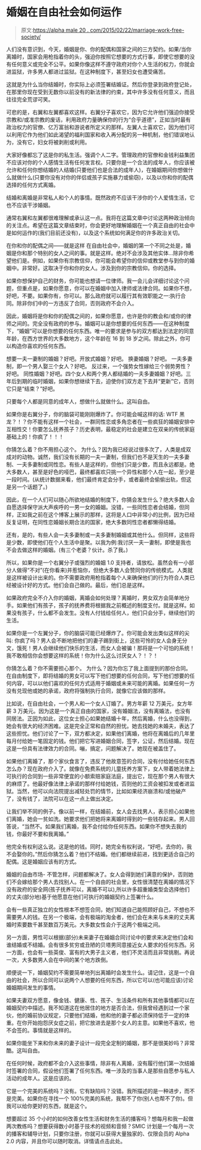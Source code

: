# 婚姻在自由社会如何运作

> 原文:[https://alpha male 20 . com/2015/02/22/marriage-work-free-society/](https://alphamale20.com/2015/02/22/marriage-work-free-society/)

人们没有意识到，今天，婚姻是你、你的配偶和国家之间的三方契约。如果/当你离婚时，国家会用枪指着你的头，强迫你按照它想要的方式行事，即使它想要的没有任何意义或完全不公平。如果你像这样不遵守政府对你个人生活的权力，你就会进监狱，许多男人都进过监狱。在这种制度下，甚至妇女也遭受痛苦。

这就是为什么当你结婚时，你实际上必须签署结婚证。然后你登录到政府登记处，在那里你现在受到无数你以前没有的新法律的约束，其中许多没有任何意义，而且往往完全荒谬可笑。

可悲的是，右翼和左翼都喜欢这样。右翼分子喜欢它，因为它允许他们强迫你接受宗教和/或准宗教的废话，利用政府力量确保你的行为“合乎道德”，正如当时最有政治权力的官僚、亿万富翁和游说者所定义的那样。左翼人士喜欢它，因为他们可以利用它作为他们如此渴望的福利国家和收入再分配的另一种机制，他们错误地认为，没有它，妇女将被剥削或利用。

大家好像都忘了这是你的私生活。强调个人二字。管理政府的官僚和金钱利益集团不应该对你的个人感情生活有任何发言权。只要你是一个合法的成年人，你应该被允许和任何你想结婚的人结婚(只要他们也是合法的成年人)，在婚姻期间你想做什么就做什么(只要你没有对你的伴侣或孩子实施暴力或偷窃)，以及以你和你的配偶选择的任何方式离婚。

结婚和离婚是非常私人和个人的事情。既然政府不应该干涉你的个人爱情生活，它也不应该干涉婚姻。

通常右翼和左翼都很难理解或承认这一点。我将在这篇文章中讨论这两种政治倾向的关注点。希望在这篇文章结束时，你会更好地理解婚姻在一个真正自由的社会中是如何运作的(我们目前还没有)，以及这个系统如何满足你的许多政治关切。

在你和你的配偶之间——就是这样
在自由社会中，婚姻的第一个不同之处是，婚姻是你和那个特别的女人之间的事。就是这样。绝对不会涉及其他实体...除非你希望他们是。例如，如果你有宗教信仰，你可能会希望你的信仰或教堂参与到你的婚姻中。非常好。这取决于你和你的女人。涉及到你的宗教信仰。你的选择。

如果你想保护自己的财务，你可能也想请一位律师。我一会儿会详细讨论这个问题，但重点是，如果你愿意，你可以在婚姻中加入律师或法律合同。如果你不想，好吧，不要。如果你有，你可以。那么政府就可以履行其有效职能之一:执行合同。除非你们中的一方违反了合同，否则政府不会介入。

因此，婚姻将是你和你的配偶之间的，如果你愿意，也许是你的教会和/或你的律师之间的。完全没有政府的参与。婚姻可以是你想要的任何东西——在这种制度下，“婚姻”可以是你想要的任何东西。唯一的要求是参与的双方都达到法定的同意年龄，在西方世界的大多数地方，这个年龄在 16 到 18 岁之间。除此之外，你可以构造你喜欢的任何东西。

想要一夫一妻制的婚姻？好吧。开放式婚姻？好吧。
换妻婚姻？好吧。
一夫多妻制，即一个男人娶三个女人？好吧。
反过来，一个强势女性嫁给三个弱势男性？好吧。
同性婚姻？好吧。四个女人和两个男人都结婚的一夫多妻婚姻？好吧。三年后到期的临时婚姻，如果你想继续下去，迫使你们双方走下去并“更新”它，否则它只是“结束？”好吧。

只要每个人都是同意的成年人，想做什么就做什么。这叫自由。

如果你是右翼分子，你的脑袋可能刚刚爆炸了。你可能会喊这样的话:
WTF 黑龙？！？你不能有这样一个社会，一群同性恋或多角恋者在一些疯狂的婚姻安排中互相性交！你要怎么抚养孩子？历史表明，最稳定的社会是建立在双亲的传统家庭基础上的！你疯了！！！

你猜怎么着？你不用担心这个。
为什么？因为我已经说过很多次了，人类是成双成对的动物。诚然，我们没有长期的一夫一妻制，但我们也不是天生的一夫多妻制、一夫多妻制或同性恋。有些人是这样的，但他们只是少数，而且永远都是。绝大多数人，甚至是好色的哑巴，最终都喜欢只挑一个异性和那个人在一起，至少是一段时间。(从统计数据来看，他们最终肯定会分手，或者最终会偷偷出轨，但这是另一个话题了。)

因此，在一个人们可以随心所欲地结婚的制度下，你猜会发生什么？绝大多数人会自愿选择保守派大声疾呼的一男一女的婚姻。没错，一些同性恋者会结婚，但同样，正如我之前在这个博客上展示的那样，这将是人口中非常小的比例，因为已经反复证明，在同性恋婚姻长期合法的国家，绝大多数同性恋者都懒得结婚。

还有，是的，有些人会一夫多妻制或一夫多妻制婚姻或其他什么。但同样，这些将是少数，即使他们在个人生活中是聚。以我为例:我讨厌一夫一妻制，即使是我也不会去做这样的婚姻。(有三个老婆？伙计。杀了我。)

所以，如果你是一个右翼分子或强烈的婚姻 1.0 支持者，请放松。虽然会有一小部分人做得“不对”(在你看来)并惹恼你，但绝大多数人会赞同你的传统模式。人类就是这样被设计出来的。你不需要政府用枪指着每个人来确保他们的行为符合人类已经被设计好的方式。他们会自己做的。最后，他们总是这样。

如果政府完全不介入你的婚姻，离婚会如何处理？离婚时，男女双方会简单地分手。如果他们有孩子，孩子的抚养费将根据我之前概述的制度支付。就是这样。如果没有孩子，什么都不会发生。没有人付钱给任何人，他们只会分手，继续他们的生活。

如果你是一个左翼分子，你的脑袋可能已经爆炸了。你可能会发出类似这样的尖叫:
你疯了吗？男人会不断地把他们的妻子踢到街上，这些可怜的女人会身无分文，饿死！男人会继续他们快乐的生活，而女人会被骗！那将是一个可怕的系统！我不敢相信你会想要这样的系统！你为什么这么讨厌女人？！？！

你猜怎么着？你不需要担心那个。
为什么？因为你忘了我上面提到的那份合同。在自由制度下，即将结婚的男女可以写下他们想要的任何合同，写下他们想要的任何内容，可以以他们喜欢的任何方式适用于婚姻或未来可能的离婚。如果任何一方没有兑现他或她的承诺，政府将强制执行合同，就像它应该做的那样。

比如说，在自由社会，一个男人和一个女人订婚了。男方年薪 12 万美元，女方年薪 3 万美元。因为这是一个真正自由的国家，没有婚姻法，没有离婚法，也没有同居法。正因为如此，这位女士担心如果她结婚十年，然后离婚，什么也没得到，她会有很大的经济困难。这是完全正常和自然的担忧。她去找她的未婚夫，表达了这些担忧。他们讨论了一下，双方都决定，如果他们离婚，他将在离婚后的几年里每月付给她一笔固定的钱。他们把它写进婚姻合同，签字，公证，然后结婚。现在这是一份具有法律效力的合同。嘣，搞定，问题解决了。她现在被盖住了。

如果他们离婚了，那个家伙食言了，违反了他故意签的合同，没有付给她任何东西怎么办？现在政府介入了。就像在免费系统的儿童抚养方案下，女人带着她法律上可执行的合同到一些非常便宜的小额索赔家庭法庭，提出它，现在那个男人有很大的麻烦了。他最好像法律上承诺的那样付给她钱，否则他的工资会被扣发或者进监狱。当然，他可以向法院提出减轻处罚的情节，比如如果经济崩溃和/或他破产了，没有钱了，法院可以在这一点上做出决定。

让我们举不同的例子。像以前一样，在结婚前，女人会去找男人，表示担心如果他们离婚，她会一贫如洗。她要求他们把她将来离婚时得到的一些钱存起来。男人回答说，“当然不。如果我们离婚，我不会付给你任何东西。如果你不想失去我的钱，你最好不要和我离婚。”

他完全有权利这么说。这是他的钱。同时，她完全有权利说，“好吧，去你的，我不会娶你的。”然后你猜怎么着？他们不结婚。他们都继续前进，找到更适合自己的配偶。这是婚姻应该有的方式。

婚姻的自由市场-
不管怎样，问题都解决了。女人会得到她们满意的保护，否则她们不会嫁给那个男人去找别人。在一个自由的社会里，女性很清楚在离婚的情况下没有政府的安全网(孩子抚养可以，离婚不可以),所以许多超重婚类型会选择他们的丈夫(部分地)基于他愿意在他们可执行的婚姻契约上签署什么。

会有一些真正独立的女性根本不想签合同，她们知道自己能照顾好自己，不想也不需要男人的钱。在另一个极端，会有极端的淘金者，他们会在未来与未来的丈夫离婚时索要数千甚至数百万美元。大多数女性会介于这两个极端之间。

另一方面，男性可以根据(部分)未来妻子在婚姻合同讨论中的要求来决定他们会和谁结婚或不结婚。会有很多贫穷或丑陋的贝塔男同意接近女人要求的任何东西。另一方面，也会有一些英俊、富有的大男子主义者，他们不灵活而且非常挑剔。再说一次，大多数男人会在中间的某个地方跌倒。

顺便说一下，婚姻契约不需要简单地列出离婚时会发生什么。请记住，这是一个自由的社会，所以合同可以说两个人想要的任何东西，所以它可以(也可能应该)讨论婚姻期间发生的事情。

如果夫妻双方愿意，像金钱、健康、性、孩子、生活条件和所有其他事情都可以在婚姻契约中描述。我不知道这在他居住的地方是否合法，但我曾经遇到过一个家伙，他的婚前协议规定，只要他们结婚，他和他的妻子都必须保持低于一定的体重。在你开始抱怨厌女症之前，把它放进去是那个女人的主意。如果他不喜欢，他不会签的。事情就是这样的。

如果你能坐下来和你未来的妻子设计一段完全定制的婚姻，那不是很美妙吗？非常酷。这叫自由。

在任何时候，政府都不会介入这些事情，除非有人离婚，没有履行他们第一次结婚时签署的合同，假设他们签署了任何东西。唯一涉及的当事人是那些自愿参与私人活动的成年人。这是应该的。

它是一个完美的系统吗？没有。它有缺陷吗？没错。我所描述的是一种进步，而不是完美。如果你在寻找一个 100%完美的系统，我帮不了你(别人也帮不了你)。但我可以给你更好的东西，就是这个。

想要超过 35 个小时的如何改善女性生活和财务生活的播客吗？想每月和我一起做两次教练吗？想要获得数小时基于技术的视频和音频？SMIC 计划是一个每月一次的播客和辅导计划，只要你注册，你就可以获得大量独家的、仅限会员的 Alpha 2.0 内容，并且你可以随时取消。详情请点击此处。